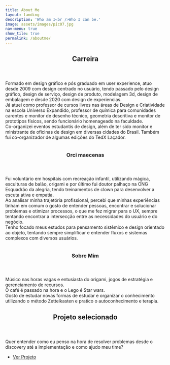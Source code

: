 ```yaml
---
title: About Me
layout: landing
description: 'Who am I<br />Who I can be.'
image: assets/images/pic07.jpg
nav-menu: true
show_tile: true
permalink: /aboutme/
---
```


<!-- Main -->
<div id="main">

<!-- One -->
<section id="one">
	<div class="inner">
		<header class="major">
			<h2>Carreira</h2>
		</header>
		<p>Formado em design gráfico e pós graduado em user experience, atuo desde 2009 com design centrado no usuário, tendo passado pelo design gráfico, design de serviço, design de produto, modelagem 3d, design de embalagem e desde 2020 com design de experiencias.
		<br> 
		Já atuei como professor de cursos livres nas áreas de Design e Criatividade na escola Universo Expandido, professor de química para comunidades carentes e monitor de desenho técnico, geometria descritiva e monitor de prototipos físicos, sendo funcionário homenageado na faculdade. 
		<br>		
		Co-organizei eventos estudantis de design, além de ter sido monitor e ministrante de oficinas de design em diversas cidades do Brasil. Também fui co-organizador de algumas edições do TedX Laçador.
		<br>
		</p>
	</div>
</section>

<!-- Two -->
<section id="two" class="spotlights">
	<section>
		<a class="image">
			<img src="{% link assets/images/case_completo_end-to-end.png %}" alt="" data-position="center center" />
		</a>
		<div class="content">
			<div class="inner">
				<header class="major">
					<h3>Orci maecenas</h3>
				</header>
				<p>Fui voluntário em hospitais com recreação infantil, utilizando mágica, esculturas de balão, origami e por último fui doutor palhaço na ONG Esquadrão da alegria, tendo treinamentos de clown para desenvolver a escuta ativa e empatia.<br>Ao analisar minha trajetória profissional, percebi que minhas experiências tinham em comum o gosto de entender pessoas, encontrar e solucionar problemas e otimizar processos, o que me fez migrar para o UX, sempre tentando encontrar a intersecção entre as necessidades do usuário e do negócio.<br>Tenho focado meus estudos para pensamento sistêmico e design orientado ao objeto, tentando sempre simplificar e entender fluxos e sistemas complexos com diversos usuários.</p>
				</div>
		</div>
	</section>
	<section>
		<a href="generic.html" class="image">
			<img src="{% link assets/images/pic09.jpg %}" alt="" data-position="top center" />
		</a>
		<div class="content">
			<div class="inner">
				<header class="major">
					<h3>Sobre Mim</h3>
				</header>
				<p>Músico nas horas vagas e entusiasta do origami, jogos de estratégia e gerenciamento de recursos.<br>O café é passado na hora e o Lego é Star wars. <br> Gosto de estudar novas formas de estudar e organizar o conhecimento utilizando o método Zettelkasten e pratico o autoconhecimento e terapia.</p>
				</div>
		</div>
	</section>
</section>

<!-- Three -->
<section id="three">
	<div class="inner">
		<header class="major">
			<h2>Projeto selecionado</h2>
		</header>
		<p>Quer entender como eu penso na hora de resolver problemas desde o discovery até a implementação e como ajudo meu time?</p>
		<ul class="actions">
			<li><a href="end-to-end.html" class="button next">Ver Projeto</a></li>
		</ul>
	</div>
</section>

</div>
